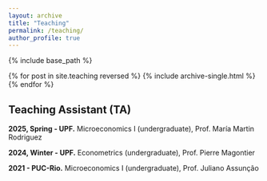 ```yaml
---
layout: archive
title: "Teaching"
permalink: /teaching/
author_profile: true
---
```


{% include base_path %}

{% for post in site.teaching reversed %}
  {% include archive-single.html %}
{% endfor %}

## Teaching Assistant (TA)
**2025, Spring - UPF.** Microeconomics I (undergraduate), Prof.  María Martin Rodriguez 

**2024, Winter - UPF.** Econometrics (undergraduate), Prof.  Pierre Magontier

**2021 - PUC-Rio.** Microeconomics I (undergraduate), Prof. Juliano Assunção
